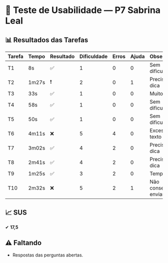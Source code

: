 # 👤 Teste de Usabilidade — P7 Sabrina Leal

## 📊 Resultados das Tarefas
| Tarefa | Tempo | Resultado | Dificuldade | Erros | Ajuda | Observações |
|--------|-------|-----------|-------------|-------|-------|-------------|
| T1 | 8s | ✅ | 1 | 0 | 0 | Sem dificuldades |
| T2 | 1m27s | ❗ | 2 | 0 | 1 | Precisou de dica |
| T3 | 33s | ✅ | 1 | 0 | 0 | Muitos textos |
| T4 | 58s | ✅ | 1 | 0 | 0 | Sem dificuldades |
| T5 | 50s | ✅ | 1 | 0 | 0 | Sem dificuldades |
| T6 | 4m11s | ❌ | 5 | 4 | 0 | Excesso de texto |
| T7 | 3m02s | ✅ | 4 | 2 | 0 | Precisou de dica |
| T8 | 2m41s | ✅ | 4 | 2 | 0 | Precisou de dica |
| T9 | 1m25s | ✅ | 3 | 2 | 0 | Tempo alto |
| T10 | 2m32s | ❌ | 5 | 2 | 1 | Não conseguiu enviar |

## 📈 SUS
✔ **17,5**

## ⚠️ Faltando
- Respostas das perguntas abertas.
